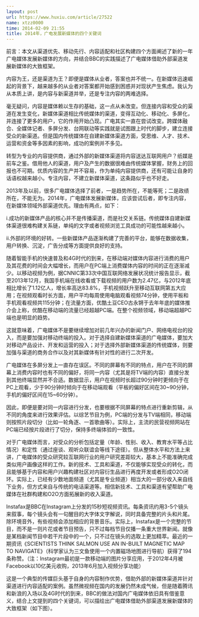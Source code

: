 ```yaml
---
layout: post
url: https://www.huxiu.com/article/27522
name: xtzz0000
time: 2014-02-09 21:55
title: 2014年，广电发展新媒体的四个关键词
---
```

前言：本文从渠道优先、移动先行、内容适配和社区构建四个方面阐述了新的一年广电媒体发展新媒体的方向，并结合BBC的实践描述了广电媒体借助外部渠道发展新媒体的大致框架。

内容为王，还是渠道为王？即便是媒体从业者，答案也并不统一。在新媒体迅速崛起的背景下，越来越多的从业者对答案都开始感到困惑并对现状产生焦虑。我认为从本质上讲，是内容与新渠道并举，还是专注内容的两难选择。

毫无疑问，内容是媒体赖以生存的基础，这一点从未改变。但连接内容和受众的渠道在发生变化，新媒体渠道相比传统媒体的渠道，变得互动化、移动化、多屏化，并连接了更多的用户，它的作用开始凸现。广电其实一直在尝试改变。跨媒体融合、全媒体记者、多屏分发、台网联动等实践就是试图跟上时代的脚步，建立连接受众的新渠道。但是国内传统媒体在自建新媒体渠道方面，受思维、人才、技术、运营和资金等多因素的影响，成功的案例并不多见。

转型为专业的内容提供商，通过外部的新媒体渠道将内容送达互联网用户？纸媒是前车之鉴。借用他人的渠道，用户及产生的数据很难由传统媒体掌握，财务上的回报也不可期。优质内容的生产并不容易，作为单纯内容提供商，还有可能让自身的话语权越来越小。专注内容，不建立新媒体渠道，这条路似乎也不好走。

2013年及以前，很多广电媒体选择了前者，一是趋势所在，不能等死；二是政绩所在，不能无为。2014年，广电媒体发展新媒体，应该尝试后者，即专注内容，在新媒体领域外部渠道优先。理由有两点，如下：

i.成功的新媒体产品的核心并不是传播渠道，而是社交关系链。传统媒体自建新媒体渠道很难构建关系链，单纯的文字或者视频浏览工具成功的可能性越来越小。

ii.外部的环境的好转。一些新媒体产品逐渐构建了完善的平台，能够在数据收集，用户转换、沉淀，广告分成等方面提供良好的支持。

随着智能手机的快速普及和4G时代的到来，在移动端对媒体内容进行消费的用户及其花费的时间会大幅增长，而用户在PC端上消费媒体内容的时间的正在逐渐减少。以移动视频为例，据CNNIC第33次中国互联网络发展状况统计报告显示，截至2013年12月，我国手机端在线收看或下载视频的用户数为2.47亿，与2012年底相比增长了1.12亿人，增长率高达83.8%，手机视频跃升至移动互联网第五大应用；在视频观看时长方面，用户平均每周使用电脑观看视频74分钟，使用平板和手机观看视频共115分钟；在流量方面，优酷土豆CEO古永锵于去年年底的媒体推介会上称，优酷在移动端的流量已经超越PC端。在整个视频领域，移动端超越PC端也是明显的趋势。

这就意味着，广电媒体不是要继续增加对前几年兴办的新闻门户、网络电视台的投入，而是要加强对移动终端的投入。对于选择自建新媒体渠道的广电媒体，要加大对移动产品设计、开发和运营的投入；对于选择外部新媒体渠道的传统媒体，则要加强与渠道的商务合作以及对其新媒体有针对性的进行二次开发。

广电媒体在多屏分发上一直存在误区。不同的屏幕有不同的特点，用户在不同的屏幕上消费内容时也有不同的偏好，将同一内容（尤其是将TV端的内容）直接分发到其他终端显然并不合适。数据显示，用户在视频时长超过90分钟时更倾向于在PC上观看，少于90分钟时倾向于在移动端观看（平板的偏好区间在30~90分钟，手机的偏好区间在15~60分钟）。

因此，即便是要对同一内容进行分发，也要根据不同屏幕的特点进行重新剪辑，从不同的角度来进行效果评估。以综艺节目为例，PC端的分发与TV端相同，移动端则按照片段切分（比如一轮角逐、一首歌曲等）。实际上，主流的民营视频网站在PC端已经按片段进行了切分，保持多终端体验的一致性。

对于广电媒体而言，对受众的分析包括定量（年龄、性别、收入、教育水平等占比情况）和定性（通过座谈、观听众联谊会等线下途径）。但从整体水平和方法上来讲，广电媒体的受众研究较互联网行业的用户研究差距较大，基本上不能准确完成类似用户画像这样的工作。新的技术、工具和渠道，不仅能够实现受众的转化，而且能够基于内容和用户兴趣构建社区对内容衍生品进行再度开发或者形成O2O闭环。实际上，已经有少数地面频道（尤其是专业频道）相当大的一部分收入来自线下业务，但方式来自与传统的电话渠道等。相信新技术、工具和渠道有望帮助广电媒体在社群构建和O2O方面拓展新的收入渠道。

Instafax是BBC在Instagram上分发的15秒短视频资讯。每条资讯约用3-5个镜头来叙事，每个镜头会有一句醒目的大字体文字解说，同时具备完整的片头和片尾。除环境音外，有些视频会添加相应的背景音乐。实际上，Instafax是一个完整的节目，而不是一则片花或者节目预告，只不过每档节目仅播一条重大世界新闻。就像是某档新闻节目中若干片段中的一个，只不过在镜头的选取上更加精萃。最近的一期资讯《SCIENTISTS THINK SALMON USE AN IN-BUILT MAGNETIC MAP TO NAVIGATE》（科学家认为三文鱼使用一个内置磁场地图进行导航）获得了194条称赞。（注：Instagram最初是一款移动端的图片分享应用，于2012年4月被Facebook以10亿美元收购，2013年6月加入视频分享功能）

这是一个典型的传媒巨头基于自身的内容制作优势，借助外部的新媒体渠道并针对渠道进行内容适配的案例。虽然微视频在国内的发展仍然未成气候，但是随着腾讯和新浪的入场以及4G时代的到来，BBC的做法对国内广电媒体依旧具有借鉴意义，结合上文提到的四个关键词，可以描绘出广电媒体借助外部渠道发展新媒体的大致框架（如下图）。

